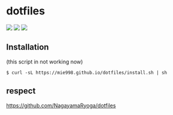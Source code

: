 # dotfiles

![](https://github.com/mie998/dotfiles/workflows/Ubuntu/badge.svg)
![](https://github.com/mie998/dotfiles/workflows/macOS/badge.svg)
![](https://github.com/mie998/dotfiles/workflows/Lint/badge.svg)

## Installation
(this script in not working now)
```shell
$ curl -sL https://mie998.github.io/dotfiles/install.sh | sh
```

## respect
https://github.com/NagayamaRyoga/dotfiles
